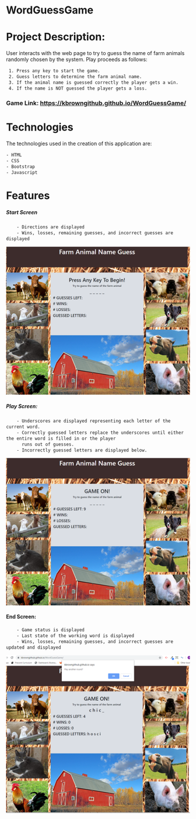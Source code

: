 # WordGuessGame

# Project Description:
User interacts with the web page to try to guess the name of farm animals randomly chosen by the system.
Play proceeds as follows:
```
 1. Press any key to start the game.
 2. Guess letters to determine the farm animal name. 
 3. If the animal name is guessed correctly the player gets a win.
 4. If the name is NOT guessed the player gets a loss.
```
 
 ### Game Link: https://kbrowngithub.github.io/WordGuessGame/
 
 # Technologies
 The technologies used in the creation of this application are:
 ```
 - HTML
 - CSS
 - Bootstrap
 - Javascript
 ```
 
 # Features
 ##### Start Screen
```
    - Directions are displayed
    - Wins, losses, remaining guesses, and incorrect guesses are displayed
 ```
 <img width="977" alt="Start Screen Shot" src="assets/images/StartScreen.PNG">
 
##### Play Screen: 
```
    - Underscores are displayed representing each letter of the current word.
    - Correctly guessed letters replace the underscores until either the entire word is filled in or the player
      runs out of guesses.
    - Incorrectly guessed letters are displayed below.
 ```
 ![](https://github.com/kbrowngithub/WordGuessGame/blob/master/assets/images/PlayScreen.PNG)

#### End Screen:
```
    - Game status is displayed
    - Last state of the working word is displayed
    - Wins, losses, remaining guesses, and incorrect guesses are updated and displayed
 ```
 ![](assets/images/EndScreen.PNG)
